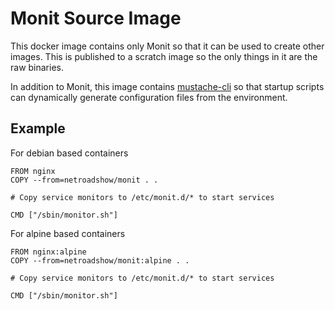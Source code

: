 # Monit Source Image

This docker image contains only Monit so that it can be used to create other images.
This is published to a scratch image so the only things in it are the raw binaries.

In addition to Monit, this image contains [mustache-cli](https://github.com/quantumew/mustache-cli)
so that startup scripts can dynamically generate configuration files from the environment.

## Example

For debian based containers

```docker
FROM nginx
COPY --from=netroadshow/monit . .

# Copy service monitors to /etc/monit.d/* to start services

CMD ["/sbin/monitor.sh"]
```

For alpine based containers

```docker
FROM nginx:alpine
COPY --from=netroadshow/monit:alpine . .

# Copy service monitors to /etc/monit.d/* to start services

CMD ["/sbin/monitor.sh"]
```
